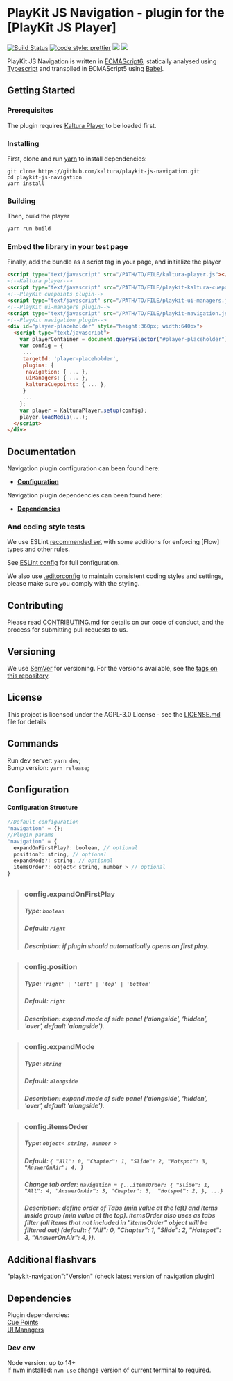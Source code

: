 # PlayKit JS Navigation - plugin for the [PlayKit JS Player]

[![Build Status](https://github.com/kaltura/playkit-js-navigation/actions/workflows/run_canary_full_flow.yaml/badge.svg)](https://github.com/kaltura/playkit-js-navigation/actions/workflows/run_canary_full_flow.yaml)
[![code style: prettier](https://img.shields.io/badge/code_style-prettier-ff69b4.svg?style=flat-square)](https://github.com/prettier/prettier)
[![](https://img.shields.io/npm/v/@playkit-js/navigation/latest.svg)](https://www.npmjs.com/package/@playkit-js/navigation)
[![](https://img.shields.io/npm/v/@playkit-js/navigation/canary.svg)](https://www.npmjs.com/package/@playkit-js/navigation/v/canary)

PlayKit JS Navigation is written in [ECMAScript6], statically analysed using [Typescript] and transpiled in ECMAScript5 using [Babel].

[typescript]: https://www.typescriptlang.org/
[ecmascript6]: https://github.com/ericdouglas/ES6-Learning#articles--tutorials
[babel]: https://babeljs.io

## Getting Started

### Prerequisites

The plugin requires [Kaltura Player] to be loaded first.

[kaltura player]: https://github.com/kaltura/kaltura-player-js

### Installing

First, clone and run [yarn] to install dependencies:

[yarn]: https://yarnpkg.com/lang/en/

```
git clone https://github.com/kaltura/playkit-js-navigation.git
cd playkit-js-navigation
yarn install
```

### Building

Then, build the player

```javascript
yarn run build
```

### Embed the library in your test page

Finally, add the bundle as a script tag in your page, and initialize the player

```html
<script type="text/javascript" src="/PATH/TO/FILE/kaltura-player.js"></script>
<!--Kaltura player-->
<script type="text/javascript" src="/PATH/TO/FILE/playkit-kaltura-cuepoints.js"></script>
<!--PlayKit cuepoints plugin-->
<script type="text/javascript" src="/PATH/TO/FILE/playkit-ui-managers.js"></script>
<!--PlayKit ui-managers plugin-->
<script type="text/javascript" src="/PATH/TO/FILE/playkit-navigation.js"></script>
<!--PlayKit navigation plugin-->
<div id="player-placeholder" style="height:360px; width:640px">
  <script type="text/javascript">
    var playerContainer = document.querySelector("#player-placeholder");
    var config = {
     ...
     targetId: 'player-placeholder',
     plugins: {
      navigation: { ... },
      uiManagers: { ... },
      kalturaCuepoints: { ... },
     }
     ...
    };
    var player = KalturaPlayer.setup(config);
    player.loadMedia(...);
  </script>
</div>
```

## Documentation

Navigation plugin configuration can been found here:

- **[Configuration](#configuration)**

Navigation plugin dependencies can been found here:

- **[Dependencies](#dependencies)**

### And coding style tests

We use ESLint [recommended set](http://eslint.org/docs/rules/) with some additions for enforcing [Flow] types and other rules.

See [ESLint config](.eslintrc.json) for full configuration.

We also use [.editorconfig](.editorconfig) to maintain consistent coding styles and settings, please make sure you comply with the styling.

## Contributing

Please read [CONTRIBUTING.md](https://gist.github.com/PurpleBooth/b24679402957c63ec426) for details on our code of conduct, and the process for submitting pull requests to us.

## Versioning

We use [SemVer](http://semver.org/) for versioning. For the versions available, see the [tags on this repository](https://github.com/kaltura/playkit-js-navigation/tags).

## License

This project is licensed under the AGPL-3.0 License - see the [LICENSE.md](LICENSE.md) file for details

## Commands

Run dev server: `yarn dev`;<br/>
Bump version: `yarn release`;<br/>

<a name="configuration"></a>
## Configuration

#### Configuration Structure

```js
//Default configuration
"navigation" = {};
//Plugin params
"navigation" = {
  expandOnFirstPlay?: boolean, // optional
  position?: string, // optional
  expandMode?: string, // optional
  itemsOrder?: object< string, number > // optional
}
```

##

> ### config.expandOnFirstPlay
>
> ##### Type: `boolean`
>
> ##### Default: `right`
>
> ##### Description: if plugin should automatically opens on first play.
>

##

> ### config.position
>
> ##### Type: `'right' | 'left' | 'top' | 'bottom'`
>
> ##### Default: `right`
>
> ##### Description: expand mode of side panel (‘alongside', ‘hidden’, 'over’, default 'alongside').
>

##

> ### config.expandMode
>
> ##### Type: `string`
>
> ##### Default: `alongside`
>
> ##### Description: expand mode of side panel (‘alongside', ‘hidden’, 'over’, default 'alongside').
>

##

> ### config.itemsOrder
>
> ##### Type: `object< string, number >`
>
> ##### Default: `{ "All": 0, "Chapter": 1, "Slide": 2, "Hotspot": 3, "AnswerOnAir": 4, }`
>
> ##### Change tab order: `navigation = {...itemsOrder: { "Slide": 1, "All": 4, "AnswerOnAir": 3, "Chapter": 5,  "Hotspot": 2, }, ...}`
>
> ##### Description: define order of Tabs (min value at the left) and Items inside group (min value at the top). itemsOrder also uses as tabs filter (all items that not included in "itemsOrder" object will be filtered out) (default: { "All": 0, "Chapter": 1, "Slide": 2, "Hotspot": 3, "AnswerOnAir": 4, }).
>

## Additional flashvars
"playkit-navigation":"Version" (check latest version of navigation plugin)

<a name="dependencies"></a>
## Dependencies

Plugin dependencies:<br/>
<a href="https://github.com/kaltura/playkit-js-kaltura-cuepoints">Cue Points</a><br/>
<a href="https://github.com/kaltura/playkit-js-ui-managers">UI Managers</a>

### Dev env
Node version: up to 14+<br/>
If nvm installed: `nvm use` change version of current terminal to required.<br/>
